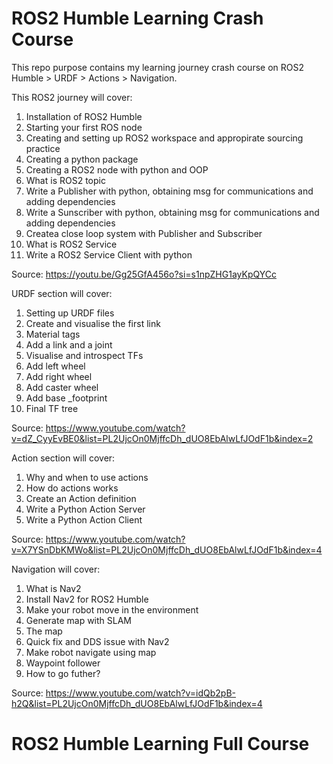 # ROS2 Humble Learning Crash Course

This repo purpose contains my learning journey crash course on ROS2 Humble > URDF > Actions > Navigation.  

This ROS2 journey will cover:
1. Installation of ROS2 Humble
2. Starting your first ROS node
3. Creating and setting up ROS2 workspace and appropirate sourcing practice
4. Creating a python package
5. Creating a ROS2 node with python and OOP
6. What is ROS2 topic
7. Write a Publisher with python, obtaining msg for communications and adding dependencies
8. Write a Sunscriber with python, obtaining msg for communications and adding dependencies
9. Createa close loop system with Publisher and Subscriber
10. What is ROS2 Service
11. Write a ROS2 Service Client with python

Source: https://youtu.be/Gg25GfA456o?si=s1npZHG1ayKpQYCc 

URDF section will cover:  
1. Setting up URDF files
2. Create and visualise the first link
3. Material tags
4. Add a link and a joint
5. Visualise and introspect TFs
6. Add left wheel
7. Add right wheel
8. Add caster wheel
9. Add base _footprint
10. Final TF tree

Source: https://www.youtube.com/watch?v=dZ_CyyEvBE0&list=PL2UjcOn0MjffcDh_dUO8EbAlwLfJOdF1b&index=2

Action section will cover:  
1. Why and when to use actions
2. How do actions works
3. Create an Action definition
4. Write a Python Action Server
5. Write a Python Action Client

Source: https://www.youtube.com/watch?v=X7YSnDbKMWo&list=PL2UjcOn0MjffcDh_dUO8EbAlwLfJOdF1b&index=4  

Navigation will cover:
1. What is Nav2
2. Install Nav2 for ROS2 Humble
3. Make your robot move in the environment
4. Generate map with SLAM
5. The map
6. Quick fix and DDS issue with Nav2
7. Make robot navigate using map
8. Waypoint follower
9. How to go futher?

Source: https://www.youtube.com/watch?v=idQb2pB-h2Q&list=PL2UjcOn0MjffcDh_dUO8EbAlwLfJOdF1b&index=4

# ROS2 Humble Learning Full Course
